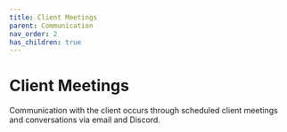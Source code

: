 ```yaml
---
title: Client Meetings
parent: Communication
nav_order: 2
has_children: true
---
```

# Client Meetings

Communication with the client occurs through scheduled client meetings and conversations via email and Discord.
